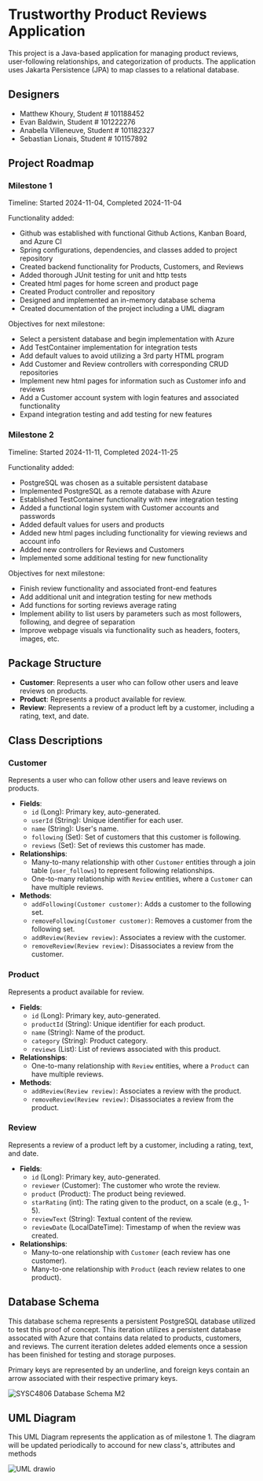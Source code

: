 # Trustworthy Product Reviews Application

This project is a Java-based application for managing product reviews, user-following relationships, and categorization of products. The application uses Jakarta Persistence (JPA) to map classes to a relational database.

## Designers
- Matthew Khoury, Student # 101188452  
- Evan Baldwin, Student # 101222276  
- Anabella Villeneuve, Student # 101182327   
- Sebastian Lionais, Student # 101157892

## Project Roadmap

### Milestone 1 

Timeline: Started 2024-11-04, Completed 2024-11-04

Functionality added:
- Github was established with functional Github Actions, Kanban Board, and Azure CI
- Spring configurations, dependencies, and classes added to project repository
- Created backend functionality for Products, Customers, and Reviews
- Added thorough JUnit testing for unit and http tests
- Created html pages for home screen and product page
- Created Product controller and repository
- Designed and implemented an in-memory database schema
- Created documentation of the project including a UML diagram

Objectives for next milestone:
- Select a persistent database and begin implementation with Azure
- Add TestContainer implementation for integration tests
- Add default values to avoid utilizing a 3rd party HTML program
- Add Customer and Review controllers with corresponding CRUD repositories
- Implement new html pages for information such as Customer info and reviews
- Add a Customer account system with login features and associated functionality
- Expand integration testing and add testing for new features

### Milestone 2

Timeline: Started 2024-11-11, Completed 2024-11-25

Functionality added:
- PostgreSQL was chosen as a suitable persistent database
- Implemented PostgreSQL as a remote database with Azure
- Established TestContainer functionality with new integration testing
- Added a functional login system with Customer accounts and passwords
- Added default values for users and products
- Added new html pages including functionality for viewing reviews and account info
- Added new controllers for Reviews and Customers
- Implemented some additional testing for new functionality

Objectives for next milestone:
- Finish review functionality and associated front-end features
- Add additional unit and integration testing for new methods
- Add functions for sorting reviews average rating
- Implement ability to list users by parameters such as most followers, following, and degree of separation
- Improve webpage visuals via functionality such as headers, footers, images, etc.

## Package Structure

- **Customer**: Represents a user who can follow other users and leave reviews on products.
- **Product**: Represents a product available for review.
- **Review**: Represents a review of a product left by a customer, including a rating, text, and date.

## Class Descriptions

### Customer

Represents a user who can follow other users and leave reviews on products.

- **Fields**:
  - `id` (Long): Primary key, auto-generated.
  - `userId` (String): Unique identifier for each user.
  - `name` (String): User's name.
  - `following` (Set<Customer>): Set of customers that this customer is following.
  - `reviews` (Set<Review>): Set of reviews this customer has made.
- **Relationships**:
  - Many-to-many relationship with other `Customer` entities through a join table (`user_follows`) to represent following relationships.
  - One-to-many relationship with `Review` entities, where a `Customer` can have multiple reviews.
- **Methods**:
  - `addFollowing(Customer customer)`: Adds a customer to the following set.
  - `removeFollowing(Customer customer)`: Removes a customer from the following set.
  - `addReview(Review review)`: Associates a review with the customer.
  - `removeReview(Review review)`: Disassociates a review from the customer.

### Product

Represents a product available for review.

- **Fields**:
  - `id` (Long): Primary key, auto-generated.
  - `productId` (String): Unique identifier for each product.
  - `name` (String): Name of the product.
  - `category` (String): Product category.
  - `reviews` (List<Review>): List of reviews associated with this product.
- **Relationships**:
  - One-to-many relationship with `Review` entities, where a `Product` can have multiple reviews.
- **Methods**:
  - `addReview(Review review)`: Associates a review with the product.
  - `removeReview(Review review)`: Disassociates a review from the product.

### Review

Represents a review of a product left by a customer, including a rating, text, and date.

- **Fields**:
  - `id` (Long): Primary key, auto-generated.
  - `reviewer` (Customer): The customer who wrote the review.
  - `product` (Product): The product being reviewed.
  - `starRating` (int): The rating given to the product, on a scale (e.g., 1-5).
  - `reviewText` (String): Textual content of the review.
  - `reviewDate` (LocalDateTime): Timestamp of when the review was created.
- **Relationships**:
  - Many-to-one relationship with `Customer` (each review has one customer).
  - Many-to-one relationship with `Product` (each review relates to one product).

## Database Schema

This database schema represents a persistent PostgreSQL database utilized to test this proof of concept. This iteration utilizes
a persistent database assocated with Azure that contains data related to products, customers, and reviews. The current iteration 
deletes added elements once a session has been finished for testing and storage purposes. 

Primary keys are represented by an underline, and foreign keys contain an arrow associated with their respective primary keys.

![SYSC4806 Database Schema M2](https://github.com/user-attachments/assets/7bf58510-7299-497b-bf97-96ac8ccb44f7)


## UML Diagram

This UML Diagram represents the application as of milestone 1. The diagram will be updated periodically to accound for new class's, attributes and methods


![UML drawio](https://github.com/user-attachments/assets/cdcea220-5253-4a85-b820-20ecbdc0eaae)


